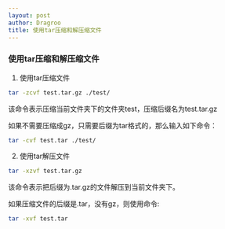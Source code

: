 ```yaml
---
layout: post
author: Dragroo
title: 使用tar压缩和解压缩文件
---
```

### 使用tar压缩和解压缩文件
1. 使用tar压缩文件

```bash
tar -zcvf test.tar.gz ./test/
```

该命令表示压缩当前文件夹下的文件夹test，压缩后缀名为test.tar.gz

如果不需要压缩成gz，只需要后缀为tar格式的，那么输入如下命令：
```bash
tar -cvf test.tar ./test/
```
2. 使用tar解压文件
```bash
tar -xzvf test.tar.gz  
```
该命令表示把后缀为.tar.gz的文件解压到当前文件夹下。

如果压缩文件的后缀是.tar，没有gz，则使用命令:
```bash
tar -xvf test.tar
```
